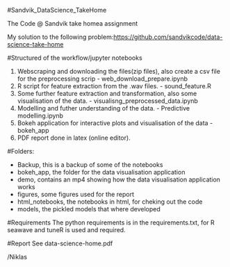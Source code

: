 #Sandvik_DataScience_TakeHome

The Code @ Sandvik take homea assignment

My solution to the following problem:https://github.com/sandvikcode/data-science-take-home

#Structured of the workflow/jupyter notebooks

1. Webscraping and downloading the files(zip files), also create a csv file for the preprocessing scrip - web_download_prepare.ipynb
2. R script for feature extraction from the .wav files. - sound_feature.R
3. Some further feature extraction and transformation, also some visualisation of the data. - visualisng_preprocessed_data.ipynb
4. Modelling and futher understanding of the data. - Predictive modelling.ipynb
5. Bokeh application for interactive plots and visualisation of the data - bokeh_app 
6. PDF report done in latex (online editor).

#Folders:
- Backup, this is a backup of some of the notebooks
- bokeh_app, the folder for the data visualisation application
- demo, contains an mp4 showing how the data visualisation application works
- figures, some figures used for the report
- html_notebooks, the notebooks in html, for cheking out the code
- models, the pickled models that where developed

#Requirements
The python requirements is in the requirements.txt, for R seawave and tuneR is used and required. 

#Report
See data-science-home.pdf 

/Niklas
